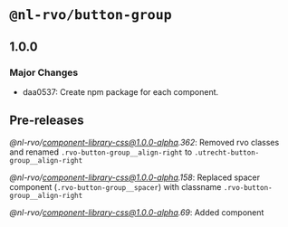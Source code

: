 # `@nl-rvo/button-group`

## 1.0.0

### Major Changes

- daa0537: Create npm package for each component.

## Pre-releases

_@nl-rvo/component-library-css@1.0.0-alpha.362_:
Removed rvo classes and renamed `.rvo-button-group__align-right` to `.utrecht-button-group__align-right`

_@nl-rvo/component-library-css@1.0.0-alpha.158_:
Replaced spacer component (`.rvo-button-group__spacer`) with classname `.rvo-button-group__align-right`

_@nl-rvo/component-library-css@1.0.0-alpha.69_:
Added component
